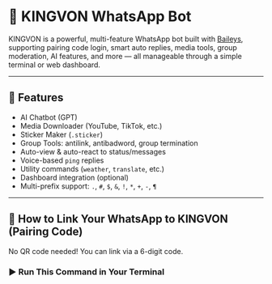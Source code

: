 # 🤖 KINGVON WhatsApp Bot

KINGVON is a powerful, multi-feature WhatsApp bot built with [Baileys](https://github.com/WhiskeySockets/Baileys), supporting pairing code login, smart auto replies, media tools, group moderation, AI features, and more — all manageable through a simple terminal or web dashboard.

---

## 🚀 Features

- AI Chatbot (GPT)
- Media Downloader (YouTube, TikTok, etc.)
- Sticker Maker (`.sticker`)
- Group Tools: antilink, antibadword, group termination
- Auto-view & auto-react to status/messages
- Voice-based `ping` replies
- Utility commands (`weather`, `translate`, etc.)
- Dashboard integration (optional)
- Multi-prefix support: `.`, `#`, `$`, `&`, `!`, `*`, `+`, `-`, `¶`

---

## 🧾 How to Link Your WhatsApp to KINGVON (Pairing Code)

No QR code needed! You can link via a 6-digit code.

### ▶️ Run This Command in Your Terminal
```bash


